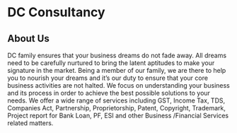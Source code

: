 # DC Consultancy

## About Us

DC family ensures that your business dreams do not fade away. All dreams need to be carefully nurtured to bring the latent aptitudes to make your signature in the market. Being a member of our family, we are there to help you to nourish your dreams and it’s our duty to ensure that your core business activities are not halted. We focus on understanding your business and its process in order to achieve the best possible solutions to your needs. We offer a wide range of services including GST, Income Tax, TDS, Companies Act, Partnership, Proprietorship, Patent, Copyright, Trademark, Project report for Bank Loan, PF, ESI and other Business /Financial Services related matters.



